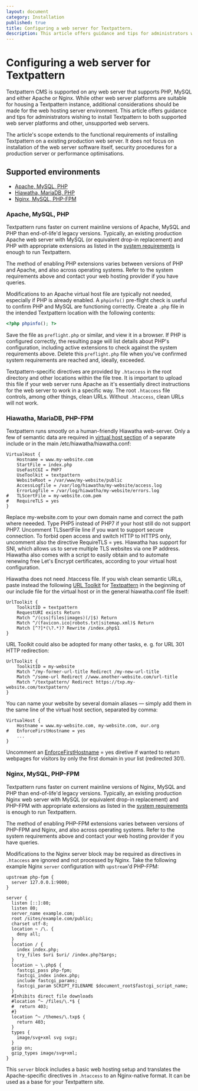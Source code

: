 ```yaml
---
layout: document
category: Installation
published: true
title: Configuring a web server for Textpattern.
description: This article offers guidance and tips for administrators wishing to install Textpattern to both supported web server platforms and other, unsupported web servers.
---
```


# Configuring a web server for Textpattern

Textpattern CMS is supported on any web server that supports PHP, MySQL and either Apache or Nginx. While other web server platforms are suitable for housing a Textpattern instance, additional considerations should be made for the web hosting server environment. This article offers guidance and tips for administrators wishing to install Textpattern to both supported web server platforms and other, unsupported web servers.

The article's scope extends to the functional requirements of installing Textpattern on a existing production web server. It does not focus on installation of the web server software itself, security procedures for a production server or performance optimisations.

## Supported environments

* [Apache, MySQL, PHP](#apache-mysql-php)
* [Hiawatha, MariaDB, PHP](#hiawatha-mariadb-php)
* [Nginx, MySQL, PHP-FPM](#nginx-mysql-php-fpm)

### Apache, MySQL, PHP

Textpattern runs faster on current mainline versions of Apache, MySQL and PHP than end-of-life'd legacy versions. Typically, an existing production Apache web server with MySQL (or equivalent drop-in replacement) and PHP with appropriate extensions as listed in the [system requirements](https://textpattern.com/about/119/system-requirements) is enough to run Textpattern.

The method of enabling PHP extensions varies between versions of PHP and Apache, and also across operating systems. Refer to the system requirements above and contact your web hosting provider if you have queries.

Modifications to an Apache virtual host file are typically not needed, especially if PHP is already enabled. A `phpinfo()` pre-flight check is useful to confirm PHP and MySQL are functioning correctly. Create a `.php` file in the intended Textpattern location with the following contents:

~~~ php
<?php phpinfo(); ?>
~~~

Save the file as `preflight.php` or similar, and view it in a browser. If PHP is configured correctly, the resulting page will list details about PHP's configuration, including active extensions to check against the system requirements above. Delete this `preflight.php` file when you've confirmed system requirements are reached and, ideally, exceeded.

Textpattern-specific directives are provided by `.htaccess` in the root directory and other locations within the file tree. It is important to upload this file if your web server runs Apache as it's essentially direct instructions for the web server to work in a specific way. The root `.htaccess` file controls, among other things, clean URLs. Without `.htaccess`, clean URLs will not work.

### Hiawatha, MariaDB, PHP-FPM

Textpattern runs smootly on a human-friendly Hiawatha web-server. Only a few of semantic data are required in [virtual host section](//www.hiawatha-webserver.org/howto/websites) of a separate include or in the main /etc/hiawatha/hiawatha.conf:

~~~ hiawatha
VirtualHost {
	Hostname = www.my-website.com
	StartFile = index.php
	UseFastCGI = PHP7
	UseToolkit = textpattern
	WebsiteRoot = /var/www/my-website/public
	AccessLogfile = /var/log/hiawatha/my-website/access.log
	ErrorLogfile = /var/log/hiawatha/my-website/errors.log
#	TLScertFile = my-website.com.pem
#	RequireTLS = yes
}
~~~

Replace my-website.com to your own domain name and correct the path where neeeded. Type PHP5 instead of PHP7 if your host still do not support PHP7. Uncomment TLSsertFile line if you want to support secure connection. To forbid open access and switch HTTP to HTTPS only, uncomment also the directive RequireTLS = yes. Hiawatha has support for SNI, which allows us to serve multiple TLS websites via one IP address. Hiawatha also comes with a script to easily obtain and to automate renewing free Let's Encrypt certificates, according to your virtual host configuration.

Hiawatha does not need .htaccess file. If you wish clean semantic URLs, paste instead the following [URL Toolkit](//www.hiawatha-webserver.org/howto/url_toolkit) for [Textpattern](//www.hiawatha-webserver.org/howto/url_rewrite_rules) in the beginning of our include file for the virtual host or in the general hiawatha.conf file itself:

~~~
UrlToolkit {
	ToolkitID = textpattern
	RequestURI exists Return
	Match ^/(css|files|images)(/|$) Return
	Match ^/(favicon.ico|robots.txt|sitemap.xml)$ Return
	Match [^?]*(\?.*)? Rewrite /index.php$1
}
~~~

URL Toolkit could also be adopted for many other tasks, e. g. for URL 301 HTTP redirection:

~~~
UrlToolkit {
	ToolkitID = my-website
	Match ^/my-former-url-title Redirect /my-new-url-title
	Match ^/some-url Redirect //www.another-website.com/url-title
	Match ^/textpattern/ Redirect https://txp.my-website.com/textpattern/
}
~~~

You can name your website by several domain aliases — simply add them in the same line of the virtual host section, separated by comma: 

~~~
VirtualHost {
	Hostname = www.my-website.com, my-website.com, our.org
#	EnforceFirstHostname = yes
	...
}
~~~

Uncomment an [EnforceFirstHostname](//www.hiawatha-webserver.org/manpages/hiawatha) = yes diretive if wanted to return webpages for visitors by only the first domain in your list (redirected 301).

### Nginx, MySQL, PHP-FPM

Textpattern runs faster on current mainline versions of Nginx, MySQL and PHP than end-of-life'd legacy versions. Typically, an existing production Nginx web server with MySQL (or equivalent drop-in replacement) and PHP-FPM with appropriate extensions as listed in the [system requirements](https://textpattern.com/about/119/system-requirements) is enough to run Textpattern.

The method of enabling PHP-FPM extensions varies between versions of PHP-FPM and Nginx, and also across operating systems. Refer to the system requirements above and contact your web hosting provider if you have queries.

Modifications to the Nginx server block may be required as directives in `.htaccess` are ignored and not processed by Nginx. Take the following example Nginx `server` configuration with `upstream`'d PHP-FPM:

~~~ nginx
upstream php-fpm {
  server 127.0.0.1:9000;
}

server {
  listen [::]:80;
  listen 80;
  server_name example.com;
  root /sites/example.com/public;
  charset utf-8;
  location ~ /\. {
    deny all;
  }
  location / {
    index index.php;
    try_files $uri $uri/ /index.php?$args;
  }
  location ~ \.php$ {
    fastcgi_pass php-fpm;
    fastcgi_index index.php;
    include fastcgi_params;
    fastcgi_param SCRIPT_FILENAME $document_root$fastcgi_script_name;
  }
  #Inhibits direct file downloads
  #location ^~ /files/\.*$ {
  #  return 403;
  #}
  location ^~ /themes/\.txp$ {
    return 403;
  }
  types {
    image/svg+xml svg svgz;
  }
  gzip on;
  gzip_types image/svg+xml;
}
~~~

This `server` block includes a basic web hosting setup and translates the Apache-specific directives in `.htaccess` to an Nginx-native format. It can be used as a base for your Textpattern site.
